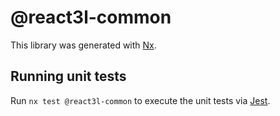 # @react3l-common

This library was generated with [Nx](https://nx.dev).

## Running unit tests

Run `nx test @react3l-common` to execute the unit tests via [Jest](https://jestjs.io).
